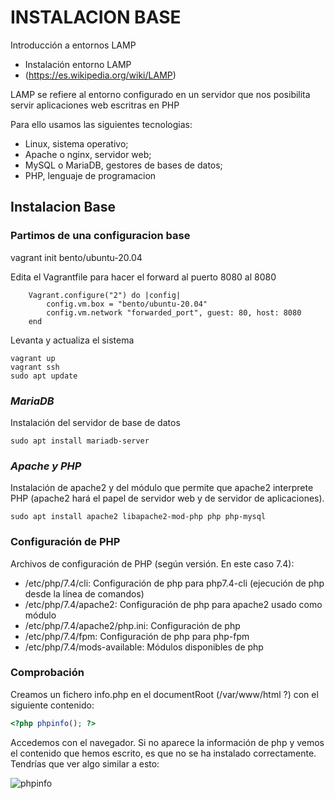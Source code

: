 # INSTALACION BASE

Introducción a entornos LAMP

- Instalación entorno LAMP
- (https://es.wikipedia.org/wiki/LAMP)

LAMP se refiere al entorno configurado en un servidor que nos posibilita servir aplicaciones web escritras en PHP

Para ello usamos las siguientes tecnologias: 

- Linux, sistema operativo; 
- Apache o nginx, servidor web; 
- MySQL o MariaDB, gestores de bases de datos; 
- PHP, lenguaje de programacion

## **Instalacion Base**
### **Partimos de una configuracion base**
vagrant init bento/ubuntu-20.04

Edita el Vagrantfile para hacer el forward al puerto 8080 al 8080 

```vagrantfile
    Vagrant.configure("2") do |config|
        config.vm.box = "bento/ubuntu-20.04"
        config.vm.network "forwarded_port", guest: 80, host: 8080
    end
```
Levanta y actualiza el sistema 

    vagrant up
    vagrant ssh
    sudo apt update

### *MariaDB*

Instalación del servidor de base de datos

    sudo apt install mariadb-server

### *Apache y PHP*

Instalación de apache2 y del módulo que permite que apache2 interprete PHP (apache2 hará el papel de servidor web y de servidor de aplicaciones).

    sudo apt install apache2 libapache2-mod-php php php-mysql

### **Configuración de PHP**
Archivos de configuración de PHP (según versión. En este caso 7.4):

- /etc/php/7.4/cli: Configuración de php para php7.4-cli (ejecución de php desde la línea de comandos)
- /etc/php/7.4/apache2: Configuración de php para apache2 usado como módulo
- /etc/php/7.4/apache2/php.ini: Configuración de php
- /etc/php/7.4/fpm: Configuración de php para php-fpm
- /etc/php/7.4/mods-available: Módulos disponibles de php

### **Comprobación**
Creamos un fichero info.php en el documentRoot (/var/www/html ?) con el siguiente contenido:

```php
<?php phpinfo(); ?>
```
Accedemos con el navegador. Si no aparece la información de php y vemos el contenido que hemos escrito, es que no se ha instalado correctamente. Tendrías que ver algo similar a esto:

![phpinfo](./assets/Aspose.Words.4b0420e0-a688-4a23-82dc-185546158ee8.002.png)

